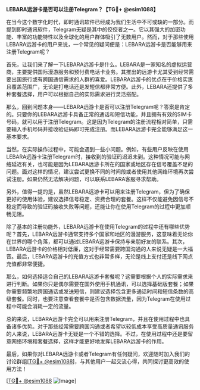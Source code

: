 **LEBARA远游卡是否可以注册Telegram？【TG💪+ @esim1088】**

在当今这个数字化时代，即时通讯软件已经成为我们生活中不可或缺的一部分。而提到即时通讯软件，Telegram无疑是其中的佼佼者之一。它以其强大的加密功能、丰富的功能特性以及全球化的用户群体吸引了无数用户。然而，对于那些使用LEBARA远游卡的用户来说，一个常见的疑问便是：LEBARA远游卡是否能够用来注册Telegram呢？

首先，让我们来了解一下LEBARA远游卡是什么。LEBARA是一家知名的虚拟运营商，主要提供国际漫游服务和预付费电话卡业务。其推出的远游卡尤其受到经常需要出国旅行或有跨国通信需求的人群的喜爱。LEBARA远游卡的优点在于价格实惠且覆盖范围广，无论是打电话还是发短信都非常方便。此外，LEBARA还提供了多种套餐选择，用户可以根据自己的实际需求进行灵活搭配。

那么，回到问题本身——LEBARA远游卡是否可以注册Telegram呢？答案是肯定的。只要你的LEBARA远游卡具备正常的通话和短信功能，并且拥有有效的SIM卡号码，就可以用于注册Telegram。这是因为Telegram的注册流程相对简单，只需要输入手机号码并接收验证码即可完成注册。而LEBARA远游卡完全能够满足这一基本要求。

当然，在实际操作过程中，可能会遇到一些小问题。例如，有些用户反映在使用LEBARA远游卡注册Telegram时，接收到的验证码迟迟未到。这种情况可能与网络延迟有关，也可能是因为LEBARA远游卡所在的国家或地区存在信号覆盖不足的问题。面对这样的情况，建议尝试更换不同的时间段或者使用其他网络环境再次尝试注册。如果仍然无法解决问题，可以联系LEBARA客服寻求帮助。

另外，值得一提的是，虽然LEBARA远游卡可以用来注册Telegram，但为了确保更好的使用体验，建议选择信号稳定、资费合理的套餐。这样不仅能避免因信号不稳定而导致的验证码接收失败等问题，还能让你在使用Telegram的过程中更加顺畅无阻。

除了基本的注册功能外，LEBARA远游卡在使用Telegram的过程中还有哪些优势呢？首先，LEBARA远游卡通常支持多个国家和地区的漫游服务，这意味着无论你在世界的哪个角落，都可以通过LEBARA远游卡保持与亲朋好友的联系。其次，LEBARA远游卡的价格相对低廉，这对于经常需要跨国沟通的人来说无疑是一大福音。最后，LEBARA远游卡的充值方式也非常多样，无论是线上支付还是线下网点充值都非常便捷。

那么，如何选择适合自己的LEBARA远游卡套餐呢？这需要根据个人的实际需求来进行判断。如果你只是偶尔需要在国外使用手机通讯，可以选择基础版套餐；如果你需要频繁地跨国通话或发送短信，则建议选择包含更多通话时间和短信条数的高级套餐。同时，也要注意查看套餐中是否包含数据流量，因为Telegram在使用过程中可能会消耗一定的流量。

总的来说，LEBARA远游卡完全可以用来注册Telegram，并且在使用过程中也具备诸多优势。对于那些经常需要跨国沟通或者希望以较低成本享受高质量通讯服务的人来说，LEBARA远游卡无疑是一个不错的选择。不过，在使用过程中还是要留意网络环境和套餐选择，这样才能更好地发挥LEBARA远游卡的作用。

最后，如果你对LEBARA远游卡或者Telegram有任何疑问，欢迎随时加入我们的讨论群组[[TG💪+ @esim1088](https://t.me/s/esim1088)]，与其他用户一起交流心得，共同探讨更高效的使用方法！

[[TG💪+ @esim1088](https://t.me/s/esim1088) ![Image](https://i.postimg.cc/4NQfJmqS/Snipaste-2025-05-13-00-14-12.png)]